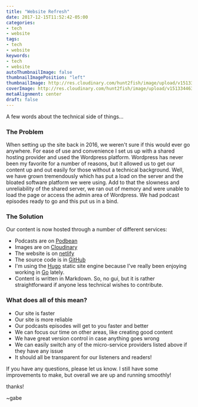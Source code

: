 ```yaml
---
title: "Website Refresh"
date: 2017-12-15T11:52:42-05:00
categories:
- tech
- website
tags:
- tech
- website
keywords:
- tech
- website
autoThumbnailImage: false
thumbnailImagePosition: "left"
thumbnailImage: http://res.cloudinary.com/hunt2fish/image/upload/v1513344634/Hunt2Fish_podcast_khgz7a.png 
coverImage: http://res.cloudinary.com/hunt2fish/image/upload/v1513344634/Hunt2Fish_podcast_khgz7a.png 
metaAlignment: center
draft: false 
---
```

A few words about the technical side of things...

<!--more-->

### The Problem

When setting up the site back in 2016, we weren't sure if this would ever go anywhere. For ease of use and convenience I set us up with a shared hosting provider and used the Wordpress platform. Wordpress has never been my favorite for a number of reasons, but it allowed us to get our content up and out easily for those without a technical background. Well, we have grown tremendously which has put a load on the server and the bloated software platform we were using. Add to that the slowness and unreliability of the shared server, we ran out of memory and were unable to load the page or access the admin area of Wordpress. We had podcast episodes ready to go and this put us in a bind.

### The Solution

Our content is now hosted through a number of different services: 

* Podcasts are on [Podbean](http://hunt2fish.podbean.com/) 
* Images are on [Cloudinary](https://cloudinary.com/) 
* The website is on [netlify](https://www.netlify.com/) 
* The source code is in [GitHub](https://github.com/gforster/Hunt2Fish) 
* I'm using the [Hugo](https://gohugo.io/) static site engine because I've really been enjoying working in [Go](https://golang.org/) lately.
* Content is written in Markdown. So, no gui, but it is rather straightforward if anyone less technical wishes to contribute.

### What does all of this mean? 

* Our site is faster
* Our site is more reliable
* Our podcasts episodes will get to you faster and better
* We can focus our time on other areas, like creating good content
* We have great version control in case anything goes wrong
* We can easily switch any of the micro-service providers listed above if they have any issue
* It should all be transparent for our listeners and readers!

If you have any questions, please let us know. I still have some improvements to make, but overall we are up and running smoothly!

thanks!

~gabe
